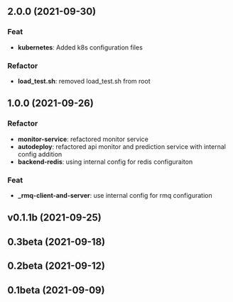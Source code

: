 ## 2.0.0 (2021-09-30)

### Feat

- **kubernetes**: Added k8s configuration files

### Refactor

- **load_test.sh**: removed load_test.sh from root

## 1.0.0 (2021-09-26)

### Refactor

- **monitor-service**: refactored monitor service
- **autodeploy**: refactored api monitor and prediction service with internal config addition
- **backend-redis**: using internal config for redis configuraiton

### Feat

- **_rmq-client-and-server**: use internal config for rmq configuration

## v0.1.1b (2021-09-25)

## 0.3beta (2021-09-18)

## 0.2beta (2021-09-12)

## 0.1beta (2021-09-09)
